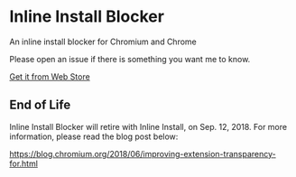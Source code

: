 # Inline Install Blocker

An inline install blocker for Chromium and Chrome

Please open an issue if there is something you want me to know.

[Get it from Web Store](https://chrome.google.com/webstore/detail/inline-install-blocker/blncobepcbabpbgcifcncbmgojkapcib)

## End of Life

Inline Install Blocker will retire with Inline Install, on Sep. 12, 2018.
For more information, please read the blog post below:

https://blog.chromium.org/2018/06/improving-extension-transparency-for.html
